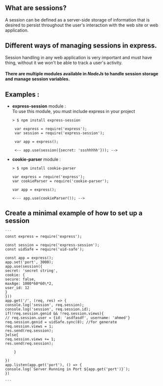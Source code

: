 ## ****What are sessions?****

A session can be defined as a server-side storage of information that is desired to persist throughout the user's interaction with the web site or web application.

## ****Different ways of managing sessions in express.****

Session handling in any web application is very important and must have thing, without it we won’t be able to track a user's activity.

#### There are multiple modules available in _NodeJs_ to handle session storage and manage session variables.

## Examples :

- **express-session** module :  
   To use this module, you must include express in your project

  ```
  > $ npm install express-session

   var express = require('express');
   var session = require('express-session');

   var app = express();

   <-- app.use(session({secret: 'ssshhhhh'})); -->
  ```

- **cookie-parser** module :

  ```
  > $ npm install cookie-parser

  var express = require('express');
  var cookieParser = require('cookie-parser');

  var app = express();

  <--- app.use(cookieParser()); -->
  ```

## Create a minimal example of how to set up a session

    ```
    const express = require('express');

    const session = require('express-session');
    const uidSafe = require('uid-safe');

    const app = express();
    app.set('port', 3000);
    app.use(session({
    secret: 'secret string',
    cookie: {
    secure: false,
    maxAge: 1000*60*60\*2,
    user_id: 12
    }
    }))
    app.get('/', (req, res) => {
    console.log('session', req.session);
    console.log('session', req.session.id);
    if(!req.session.genid && !req.session.views){
    // req.session.user = {id: 'asdfasdf', username: 'ahmed'}
    req.session.genid = uidSafe.sync(8); //for generate
    req.session.views = 1;
    res.send(req.session);
    }else{
    req.session.views += 1;
    res.send(req.session);

        }

    })
    app.listen(app.get('port'), () => {
    console.log(`Server Running in Port ${app.get('port')}`);
    })

    ```
